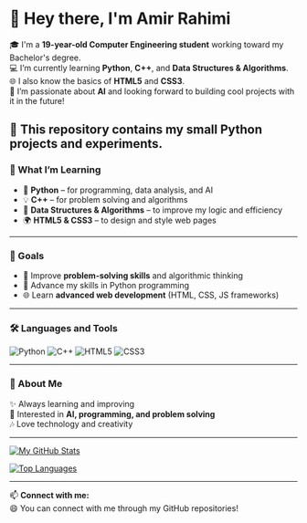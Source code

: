 # 👋 Hey there, I'm Amir Rahimi  

🎓 I'm a **19-year-old Computer Engineering student** working toward my Bachelor's degree.  
💻 I’m currently learning **Python**, **C++**, and **Data Structures & Algorithms**.  
🌐 I also know the basics of **HTML5** and **CSS3**.  
🤖 I’m passionate about **AI** and looking forward to building cool projects with it in the future!  

📝 **This repository contains my small Python projects and experiments.** 
---

### 🧠 What I’m Learning  
- 🐍 **Python** – for programming, data analysis, and AI  
- 💡 **C++** – for problem solving and algorithms  
- 🧩 **Data Structures & Algorithms** – to improve my logic and efficiency  
- 🌍 **HTML5 & CSS3** – to design and style web pages  

---
### 🎯 Goals
- 🚀 Improve **problem-solving skills** and algorithmic thinking
- 🐍 Advance my skills in Python programming
- 🌐 Learn **advanced web development** (HTML, CSS, JS frameworks)
---

### 🛠️ Languages and Tools

<p align="left">
  <img src="https://img.shields.io/badge/Python-3776AB?style=for-the-badge&logo=python&logoColor=white" alt="Python" />
  <img src="https://img.shields.io/badge/C++-00599C?style=for-the-badge&logo=cplusplus&logoColor=white" alt="C++" />
  <img src="https://img.shields.io/badge/HTML5-E34F26?style=for-the-badge&logo=html5&logoColor=white" alt="HTML5" />
  <img src="https://img.shields.io/badge/CSS3-1572B6?style=for-the-badge&logo=css3&logoColor=white" alt="CSS3" />
</p>

---

### 🌟 About Me  
✨ Always learning and improving  
🚀 Interested in **AI, programming, and problem solving**  
🎶 Love technology and creativity  

---

[![My GitHub Stats](https://github-readme-stats.vercel.app/api?username=Amir-R2&show_icons=true&theme=radical)](https://github.com/Amir-R2)

[![Top Languages](https://github-readme-stats.vercel.app/api/top-langs/?username=Amir-R2&layout=compact&theme=radical)](https://github.com/Amir-R2)

---

📫 **Connect with me:**  
😄 You can connect with me through my GitHub repositories!  
